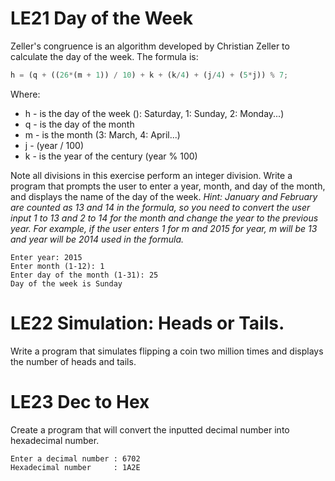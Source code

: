 # LE21 Day of the Week
Zeller's congruence is an algorithm developed by Christian Zeller to calculate the day of the week. The formula is:
```javascript
h = (q + ((26*(m + 1)) / 10) + k + (k/4) + (j/4) + (5*j)) % 7;
```
Where:
<ul>
    <li>h - is the day of the week (): Saturday, 1: Sunday, 2: Monday...)</li>
    <li>q - is the day of the month</li>
    <li>m - is the month (3: March, 4: April...)</li>
    <li>j - (year / 100)</li>
    <li>k - is the year of the century (year % 100)</li>
</ul>

Note all divisions in this exercise perform an integer division. Write a program that prompts the user to enter a year, month, and day of the month, and displays the name of the day of the week.
<i>Hint: January and February are counted as 13 and 14 in the formula, so you need to convert the user input 1 to 13 and 2 to 14 for the month and change the year to the previous year. For example, if the user enters 1 for m and 2015 for year, m will be 13 and year will be 2014 used in the formula.</i>

```
Enter year: 2015
Enter month (1-12): 1
Enter day of the month (1-31): 25
Day of the week is Sunday
```

# LE22 Simulation: Heads or Tails. 
Write a program that simulates flipping a coin two million times and displays the number of heads and tails.

# LE23 Dec to Hex
Create a program that will convert the inputted decimal number into hexadecimal number.
```
Enter a decimal number : 6702
Hexadecimal number     : 1A2E
```